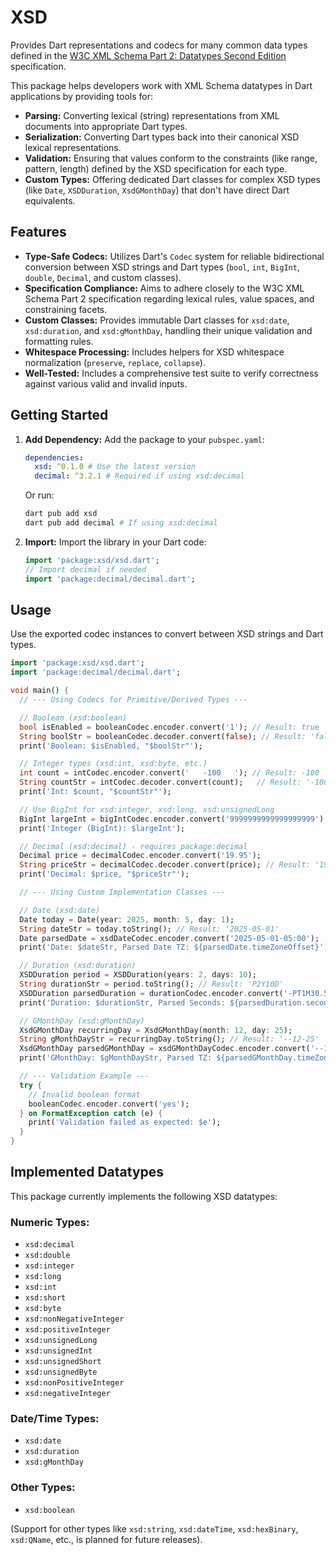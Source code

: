 # XSD
Provides Dart representations and codecs for many common data types defined in the
[W3C XML Schema Part 2: Datatypes Second Edition](https://www.w3.org/TR/2004/REC-xmlschema-2-20041028/) specification.

This package helps developers work with XML Schema datatypes in Dart applications by providing tools for:

* **Parsing:** Converting lexical (string) representations from XML documents into appropriate Dart types.
* **Serialization:** Converting Dart types back into their canonical XSD lexical representations.
* **Validation:** Ensuring that values conform to the constraints (like range, pattern, length) defined by the XSD specification for each type.
* **Custom Types:** Offering dedicated Dart classes for complex XSD types (like `Date`, `XSDDuration`, `XsdGMonthDay`) that don't have direct Dart equivalents.

## Features

* **Type-Safe Codecs:** Utilizes Dart's `Codec` system for reliable bidirectional conversion between XSD strings and Dart types (`bool`, `int`, `BigInt`, `double`, `Decimal`, and custom classes).
* **Specification Compliance:** Aims to adhere closely to the W3C XML Schema Part 2 specification regarding lexical rules, value spaces, and constraining facets.
* **Custom Classes:** Provides immutable Dart classes for `xsd:date`, `xsd:duration`, and `xsd:gMonthDay`, handling their unique validation and formatting rules.
* **Whitespace Processing:** Includes helpers for XSD whitespace normalization (`preserve`, `replace`, `collapse`).
* **Well-Tested:** Includes a comprehensive test suite to verify correctness against various valid and invalid inputs.

## Getting Started

1.  **Add Dependency:** Add the package to your `pubspec.yaml`:
    ```yaml
    dependencies:
      xsd: ^0.1.0 # Use the latest version
      decimal: ^3.2.1 # Required if using xsd:decimal
    ```
    Or run:
    ```bash
    dart pub add xsd
    dart pub add decimal # If using xsd:decimal
    ```

2.  **Import:** Import the library in your Dart code:
    ```dart
    import 'package:xsd/xsd.dart';
    // Import decimal if needed
    import 'package:decimal/decimal.dart';
    ```

## Usage

Use the exported codec instances to convert between XSD strings and Dart types.

```dart
import 'package:xsd/xsd.dart';
import 'package:decimal/decimal.dart';

void main() {
  // --- Using Codecs for Primitive/Derived Types ---

  // Boolean (xsd:boolean)
  bool isEnabled = booleanCodec.encoder.convert('1'); // Result: true
  String boolStr = booleanCodec.decoder.convert(false); // Result: 'false'
  print('Boolean: $isEnabled, "$boolStr"');

  // Integer types (xsd:int, xsd:byte, etc.)
  int count = intCodec.encoder.convert('   -100   '); // Result: -100
  String countStr = intCodec.decoder.convert(count);   // Result: '-100'
  print('Int: $count, "$countStr"');

  // Use BigInt for xsd:integer, xsd:long, xsd:unsignedLong
  BigInt largeInt = bigIntCodec.encoder.convert('9999999999999999999');
  print('Integer (BigInt): $largeInt');

  // Decimal (xsd:decimal) - requires package:decimal
  Decimal price = decimalCodec.encoder.convert('19.95');
  String priceStr = decimalCodec.decoder.convert(price); // Result: '19.95'
  print('Decimal: $price, "$priceStr"');

  // --- Using Custom Implementation Classes ---

  // Date (xsd:date)
  Date today = Date(year: 2025, month: 5, day: 1);
  String dateStr = today.toString(); // Result: '2025-05-01'
  Date parsedDate = xsdDateCodec.encoder.convert('2025-05-01-05:00');
  print('Date: $dateStr, Parsed Date TZ: ${parsedDate.timeZoneOffset}');

  // Duration (xsd:duration)
  XSDDuration period = XSDDuration(years: 2, days: 10);
  String durationStr = period.toString(); // Result: 'P2Y10D'
  XSDDuration parsedDuration = durationCodec.encoder.convert('-PT1M30.5S');
  print('Duration: $durationStr, Parsed Seconds: ${parsedDuration.seconds}');

  // GMonthDay (xsd:gMonthDay)
  XsdGMonthDay recurringDay = XsdGMonthDay(month: 12, day: 25);
  String gMonthDayStr = recurringDay.toString(); // Result: '--12-25'
  XsdGMonthDay parsedGMonthDay = xsdGMonthDayCodec.encoder.convert('--12-25Z');
  print('GMonthDay: $gMonthDayStr, Parsed TZ: ${parsedGMonthDay.timeZoneOffset}');

  // --- Validation Example ---
  try {
    // Invalid boolean format
    booleanCodec.encoder.convert('yes');
  } on FormatException catch (e) {
    print('Validation failed as expected: $e');
  }
}

```

## Implemented Datatypes
This package currently implements the following XSD datatypes:

### Numeric Types:
- `xsd:decimal`
- `xsd:double`
- `xsd:integer`
- `xsd:long`
- `xsd:int`
- `xsd:short`
- `xsd:byte`
- `xsd:nonNegativeInteger`
- `xsd:positiveInteger`
- `xsd:unsignedLong`
- `xsd:unsignedInt`
- `xsd:unsignedShort`
- `xsd:unsignedByte`
- `xsd:nonPositiveInteger`
- `xsd:negativeInteger`

### Date/Time Types:
- `xsd:date`
- `xsd:duration`
- `xsd:gMonthDay`

### Other Types:
- `xsd:boolean`

(Support for other types like `xsd:string`, `xsd:dateTime`, `xsd:hexBinary`, `xsd:QName`,  etc., is planned for future releases).
